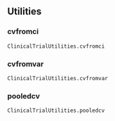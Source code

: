 ## Utilities

### cvfromci
```@docs
ClinicalTrialUtilities.cvfromci
```

### cvfromvar
```@docs
ClinicalTrialUtilities.cvfromvar
```

### pooledcv
```@docs
ClinicalTrialUtilities.pooledcv
```
